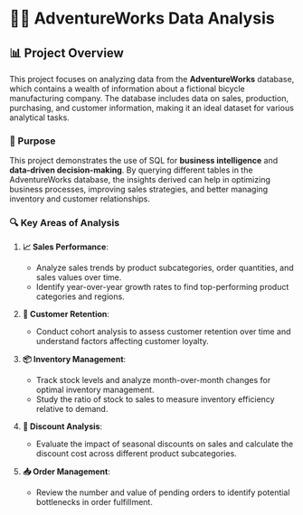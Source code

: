 # 🚴‍♂️ AdventureWorks Data Analysis

## 📊 Project Overview

This project focuses on analyzing data from the **AdventureWorks** database, which contains a wealth of information about a fictional bicycle manufacturing company. The database includes data on sales, production, purchasing, and customer information, making it an ideal dataset for various analytical tasks.

### 🎯 Purpose

This project demonstrates the use of SQL for **business intelligence** and **data-driven decision-making**. By querying different tables in the AdventureWorks database, the insights derived can help in optimizing business processes, improving sales strategies, and better managing inventory and customer relationships.

### 🔍 Key Areas of Analysis

1. **📈 Sales Performance**:
   - Analyze sales trends by product subcategories, order quantities, and sales values over time.
   - Identify year-over-year growth rates to find top-performing product categories and regions.

2. **🔁 Customer Retention**:
   - Conduct cohort analysis to assess customer retention over time and understand factors affecting customer loyalty.

3. **📦 Inventory Management**:
   - Track stock levels and analyze month-over-month changes for optimal inventory management.
   - Study the ratio of stock to sales to measure inventory efficiency relative to demand.

4. **💸 Discount Analysis**:
   - Evaluate the impact of seasonal discounts on sales and calculate the discount cost across different product subcategories.

5. **📥 Order Management**:
   - Review the number and value of pending orders to identify potential bottlenecks in order fulfillment.

